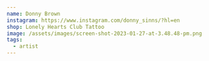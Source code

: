 ```yaml
---
name: Donny Brown
instagram: https://www.instagram.com/donny_sinns/?hl=en
shop: Lonely Hearts Club Tattoo
image: /assets/images/screen-shot-2023-01-27-at-3.48.48-pm.png
tags:
  - artist
---
```

